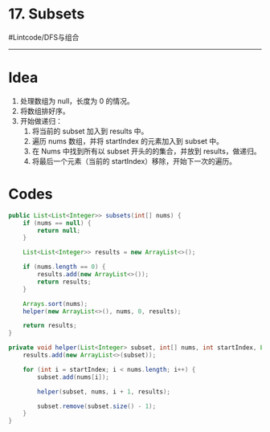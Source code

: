 # 17. Subsets
#Lintcode/DFS与组合
- - - -
# Idea
1. 处理数组为 null，长度为 0 的情况。
2. 将数组排好序。
3. 开始做递归：
	1. 将当前的 subset 加入到 results 中。
	2. 遍历 nums 数组，并将 startIndex 的元素加入到 subset 中。
	3. 在 Nums 中找到所有以 subset 开头的的集合，并放到 results，做递归。
	4. 将最后一个元素（当前的 startIndex）移除，开始下一次的遍历。
# Codes
```java
public List<List<Integer>> subsets(int[] nums) {
    if (nums == null) {
        return null;
    }

    List<List<Integer>> results = new ArrayList<>();

    if (nums.length == 0) {
        results.add(new ArrayList<>());
        return results;
    }

    Arrays.sort(nums);
    helper(new ArrayList<>(), nums, 0, results);

    return results;
}

private void helper(List<Integer> subset, int[] nums, int startIndex, List<List<Integer>> results) {
    results.add(new ArrayList<>(subset));

    for (int i = startIndex; i < nums.length; i++) {
        subset.add(nums[i]);

        helper(subset, nums, i + 1, results);

        subset.remove(subset.size() - 1);
    }
}
```